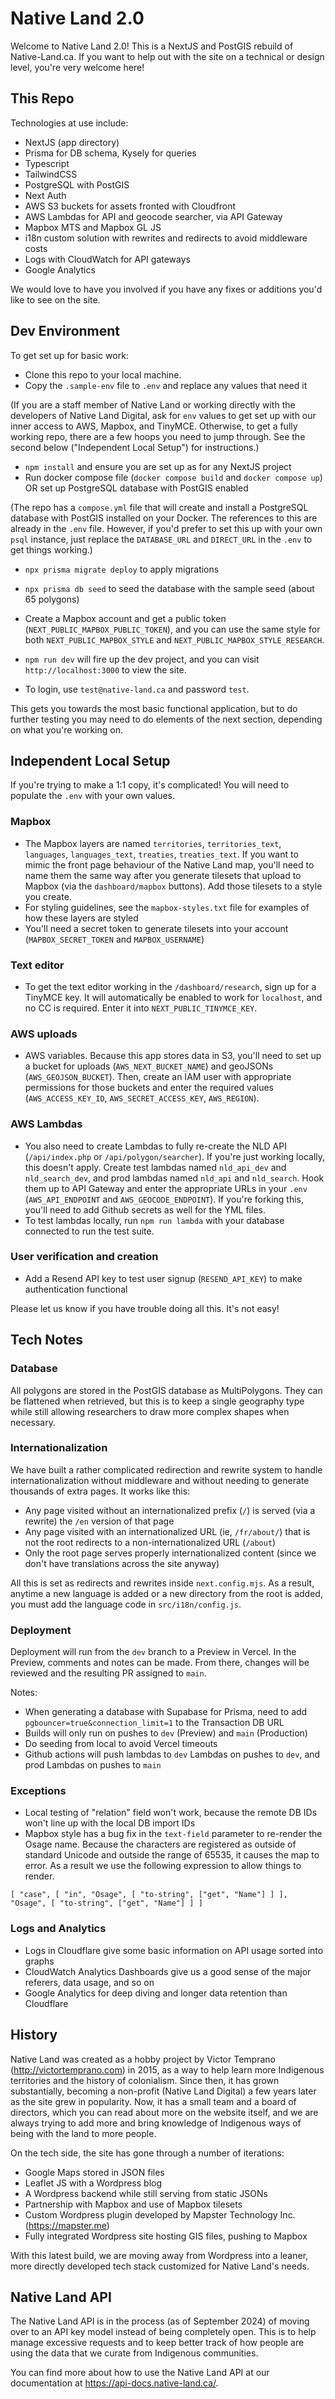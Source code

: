 # Native Land 2.0

Welcome to Native Land 2.0! This is a NextJS and PostGIS rebuild of Native-Land.ca. If you want to help out with the site on a technical or design level, you're very welcome here!

## This Repo

Technologies at use include:

- NextJS (app directory)
- Prisma for DB schema, Kysely for queries
- Typescript
- TailwindCSS
- PostgreSQL with PostGIS
- Next Auth
- AWS S3 buckets for assets fronted with Cloudfront
- AWS Lambdas for API and geocode searcher, via API Gateway
- Mapbox MTS and Mapbox GL JS
- i18n custom solution with rewrites and redirects to avoid middleware costs
- Logs with CloudWatch for API gateways
- Google Analytics

We would love to have you involved if you have any fixes or additions you'd like to see on the site.

## Dev Environment

To get set up for basic work:

- Clone this repo to your local machine.
- Copy the `.sample-env` file to `.env` and replace any values that need it

(If you are a staff member of Native Land or working directly with the developers of Native Land Digital, ask for `env` values to get set up with our inner access to AWS, Mapbox, and TinyMCE. Otherwise, to get a fully working repo, there are a few hoops you need to jump through. See the second below ("Independent Local Setup") for instructions.)

- `npm install` and ensure you are set up as for any NextJS project
- Run docker compose file (`docker compose build` and `docker compose up`) OR set up PostgreSQL database with PostGIS enabled

(The repo has a `compose.yml` file that will create and install a PostgreSQL database with PostGIS installed on your Docker. The references to this are already in the `.env` file. However, if you'd prefer to set this up with your own `psql` instance, just replace the `DATABASE_URL` and `DIRECT_URL` in the `.env` to get things working.)

- `npx prisma migrate deploy` to apply migrations
- `npx prisma db seed` to seed the database with the sample seed (about 65 polygons)

- Create a Mapbox account and get a public token (`NEXT_PUBLIC_MAPBOX_PUBLIC_TOKEN`), and you can use the same style for both `NEXT_PUBLIC_MAPBOX_STYLE` and `NEXT_PUBLIC_MAPBOX_STYLE_RESEARCH`.

- `npm run dev` will fire up the dev project, and you can visit `http://localhost:3000` to view the site.
- To login, use `test@native-land.ca` and password `test`.

This gets you towards the most basic functional application, but to do further testing you may need to do elements of the next section, depending on what you're working on.

## Independent Local Setup

If you're trying to make a 1:1 copy, it's complicated! You will need to populate the `.env` with your own values.

### Mapbox

- The Mapbox layers are named `territories`, `territories_text`, `languages`, `languages_text`, `treaties`, `treaties_text`. If you want to mimic the front page behaviour of the Native Land map, you'll need to name them the same way after you generate tilesets that upload to Mapbox (via the `dashboard/mapbox` buttons). Add those tilesets to a style you create.
- For styling guidelines, see the `mapbox-styles.txt` file for examples of how these layers are styled
- You'll need a secret token to generate tilesets into your account (`MAPBOX_SECRET_TOKEN` and `MAPBOX_USERNAME`)

### Text editor

- To get the text editor working in the `/dashboard/research`, sign up for a TinyMCE key. It will automatically be enabled to work for `localhost`, and no CC is required. Enter it into `NEXT_PUBLIC_TINYMCE_KEY`.

### AWS uploads

- AWS variables. Because this app stores data in S3, you'll need to set up a bucket for uploads (`AWS_NEXT_BUCKET_NAME`) and geoJSONs (`AWS_GEOJSON_BUCKET`). Then, create an IAM user with appropriate permissions for those buckets and enter the required values (`AWS_ACCESS_KEY_ID`, `AWS_SECRET_ACCESS_KEY`, `AWS_REGION`).

### AWS Lambdas

- You also need to create Lambdas to fully re-create the NLD API (`/api/index.php` or `/api/polygon/searcher`). If you're just working locally, this doesn't apply. Create test lambdas named `nld_api_dev` and `nld_search_dev`, and prod lambdas named `nld_api` and `nld_search`. Hook them up to API Gateway and enter the appropriate URLs in your `.env` (`AWS_API_ENDPOINT` and `AWS_GEOCODE_ENDPOINT`). If you're forking this, you'll need to add Github secrets as well for the YML files.
- To test lambdas locally, run `npm run lambda` with your database connected to run the test suite.

### User verification and creation

- Add a Resend API key to test user signup (`RESEND_API_KEY`) to make authentication functional

Please let us know if you have trouble doing all this. It's not easy!

## Tech Notes

### Database

All polygons are stored in the PostGIS database as MultiPolygons. They can be flattened when retrieved, but this is to keep a single geography type while still allowing researchers to draw more complex shapes when necessary.

### Internationalization

We have built a rather complicated redirection and rewrite system to handle internationalization without middleware and without needing to generate thousands of extra pages. It works like this:

- Any page visited without an internationalized prefix (`/`) is served (via a rewrite) the `/en` version of that page
- Any page visited with an internationalized URL (ie, `/fr/about/`) that is not the root redirects to a non-internationalized URL (`/about`)
- Only the root page serves properly internationalized content (since we don't have translations across the site anyway)

All this is set as redirects and rewrites inside `next.config.mjs`. As a result, anytime a new language is added or a new directory from the root is added, you must add the language code in `src/i18n/config.js`.

### Deployment

Deployment will run from the `dev` branch to a Preview in Vercel. In the Preview, comments and notes can be made. From there, changes will be reviewed and the resulting PR assigned to `main`.

Notes:

- When generating a database with Supabase for Prisma, need to add `pgbouncer=true&connection_limit=1` to the Transaction DB URL
- Builds will only run on pushes to `dev` (Preview) and `main` (Production)
- Do seeding from local to avoid Vercel timeouts
- Github actions will push lambdas to `dev` Lambdas on pushes to `dev`, and prod Lambdas on pushes to `main`

### Exceptions

- Local testing of "relation" field won't work, because the remote DB IDs won't line up with the local DB import IDs
- Mapbox style has a bug fix in the `text-field` parameter to re-render the Osage name. Because the characters are registered as outside of standard Unicode and outside the range of 65535, it causes the map to error. As a result we use the following expression to allow things to render.
```
[ "case", [ "in", "Osage", [ "to-string", ["get", "Name"] ] ], "Osage", [ "to-string", ["get", "Name"] ] ]
```

### Logs and Analytics

- Logs in Cloudflare give some basic information on API usage sorted into graphs
- CloudWatch Analytics Dashboards give us a good sense of the major referers, data usage, and so on
- Google Analytics for deep diving and longer data retention than Cloudflare

## History

Native Land was created as a hobby project by Victor Temprano (http://victortemprano.com) in 2015, as a way to help learn more Indigenous territories and the history of colonialism. Since then, it has grown substantially, becoming a non-profit (Native Land Digital) a few years later as the site grew in popularity. Now, it has a small team and a board of directors, which you can read about more on the website itself, and we are always trying to add more and bring knowledge of Indigenous ways of being with the land to more people.

On the tech side, the site has gone through a number of iterations:

- Google Maps stored in JSON files
- Leaflet JS with a Wordpress blog
- A Wordpress backend while still serving from static JSONs
- Partnership with Mapbox and use of Mapbox tilesets
- Custom Wordpress plugin developed by Mapster Technology Inc. (https://mapster.me)
- Fully integrated Wordpress site hosting GIS files, pushing to Mapbox

With this latest build, we are moving away from Wordpress into a leaner, more directly developed tech stack customized for Native Land's needs.

## Native Land API

The Native Land API is in the process (as of September 2024) of moving over to an API key model instead of being completely open. This is to help manage excessive requests and to keep better track of how people are using the data that we curate from Indigenous communities.

You can find more about how to use the Native Land API at our documentation at https://api-docs.native-land.ca/.
